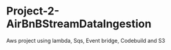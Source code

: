 # Project-2-AirBnBStreamDataIngestion
Aws project using lambda, Sqs, Event bridge, Codebuild and S3
